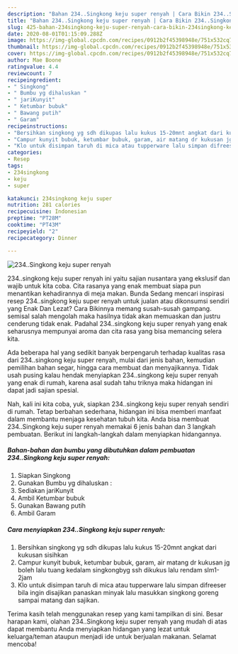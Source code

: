 ```yaml
---
description: "Bahan 234..Singkong keju super renyah | Cara Bikin 234..Singkong keju super renyah Yang Lezat"
title: "Bahan 234..Singkong keju super renyah | Cara Bikin 234..Singkong keju super renyah Yang Lezat"
slug: 425-bahan-234singkong-keju-super-renyah-cara-bikin-234singkong-keju-super-renyah-yang-lezat
date: 2020-08-01T01:15:09.288Z
image: https://img-global.cpcdn.com/recipes/0912b2f45398948e/751x532cq70/234singkong-keju-super-renyah-foto-resep-utama.jpg
thumbnail: https://img-global.cpcdn.com/recipes/0912b2f45398948e/751x532cq70/234singkong-keju-super-renyah-foto-resep-utama.jpg
cover: https://img-global.cpcdn.com/recipes/0912b2f45398948e/751x532cq70/234singkong-keju-super-renyah-foto-resep-utama.jpg
author: Mae Boone
ratingvalue: 4.4
reviewcount: 7
recipeingredient:
- " Singkong"
- " Bumbu yg dihaluskan "
- " jariKunyit"
- " Ketumbar bubuk"
- " Bawang putih"
- " Garam"
recipeinstructions:
- "Bersihkan singkong yg sdh dikupas lalu kukus 15-20mnt angkat dari kukusan sisihkan"
- "Campur kunyit bubuk, ketumbar bubuk, garam, air matang dr kukusan jg boleh lalu tuang kedalam singkongbyg ssh dikukus lalu rendam slm1-2jam"
- "Klo untuk disimpan taruh di mica atau tupperware lalu simpan difreeser bila ingin disajikan panaskan minyak lalu masukkan singkong goreng sampai matang dan sajikan."
categories:
- Resep
tags:
- 234singkong
- keju
- super

katakunci: 234singkong keju super 
nutrition: 281 calories
recipecuisine: Indonesian
preptime: "PT28M"
cooktime: "PT43M"
recipeyield: "2"
recipecategory: Dinner

---
```



![234..Singkong keju super renyah](https://img-global.cpcdn.com/recipes/0912b2f45398948e/751x532cq70/234singkong-keju-super-renyah-foto-resep-utama.jpg)


234..singkong keju super renyah ini yaitu sajian nusantara yang ekslusif dan wajib untuk kita coba. Cita rasanya yang enak membuat siapa pun menantikan kehadirannya di meja makan.
Bunda Sedang mencari inspirasi resep 234..singkong keju super renyah untuk jualan atau dikonsumsi sendiri yang Enak Dan Lezat? Cara Bikinnya memang susah-susah gampang. semisal salah mengolah maka hasilnya tidak akan memuaskan dan justru cenderung tidak enak. Padahal 234..singkong keju super renyah yang enak seharusnya mempunyai aroma dan cita rasa yang bisa memancing selera kita.

Ada beberapa hal yang sedikit banyak berpengaruh terhadap kualitas rasa dari 234..singkong keju super renyah, mulai dari jenis bahan, kemudian pemilihan bahan segar, hingga cara membuat dan menyajikannya. Tidak usah pusing kalau hendak menyiapkan 234..singkong keju super renyah yang enak di rumah, karena asal sudah tahu triknya maka hidangan ini dapat jadi sajian spesial.




Nah, kali ini kita coba, yuk, siapkan 234..singkong keju super renyah sendiri di rumah. Tetap berbahan sederhana, hidangan ini bisa memberi manfaat dalam membantu menjaga kesehatan tubuh kita. Anda bisa membuat 234..Singkong keju super renyah memakai 6 jenis bahan dan 3 langkah pembuatan. Berikut ini langkah-langkah dalam menyiapkan hidangannya.

<!--inarticleads1-->

##### Bahan-bahan dan bumbu yang dibutuhkan dalam pembuatan 234..Singkong keju super renyah:

1. Siapkan  Singkong
1. Gunakan  Bumbu yg dihaluskan :
1. Sediakan  jariKunyit
1. Ambil  Ketumbar bubuk
1. Gunakan  Bawang putih
1. Ambil  Garam




<!--inarticleads2-->

##### Cara menyiapkan 234..Singkong keju super renyah:

1. Bersihkan singkong yg sdh dikupas lalu kukus 15-20mnt angkat dari kukusan sisihkan
1. Campur kunyit bubuk, ketumbar bubuk, garam, air matang dr kukusan jg boleh lalu tuang kedalam singkongbyg ssh dikukus lalu rendam slm1-2jam
1. Klo untuk disimpan taruh di mica atau tupperware lalu simpan difreeser bila ingin disajikan panaskan minyak lalu masukkan singkong goreng sampai matang dan sajikan.




Terima kasih telah menggunakan resep yang kami tampilkan di sini. Besar harapan kami, olahan 234..Singkong keju super renyah yang mudah di atas dapat membantu Anda menyiapkan hidangan yang lezat untuk keluarga/teman ataupun menjadi ide untuk berjualan makanan. Selamat mencoba!

